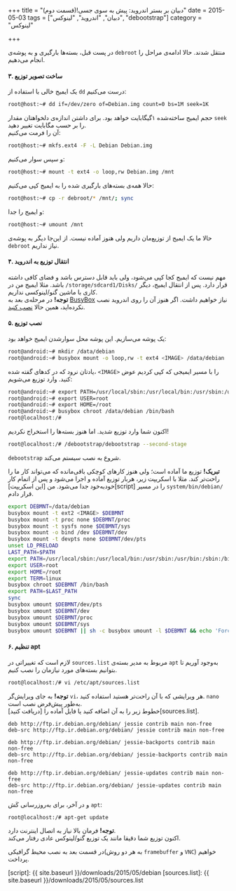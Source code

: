 +++
title = "دبیان بر بستر اندروید: پیش به سوی جسی!(قسمت دوم)"
date = 2015-05-03
tags = ["دبیان", "اندروید", "لینوکس", "debootstrap"]
category = "لینوکس"

+++

در پست قبل، بسته‌ها بارگیری و به پوشه‌ی `debroot` منتقل شدند. حالا ادامه‌ی مراحل را انجام می‌دهیم.
<!-- ادامه -->

#### ۳. ساخت تصویر توزیع ####
یک ایمیج خالی با استفاده از `dd` درست می‌کنیم:
```bash
root@host:~# dd if=/dev/zero of=Debian.img count=0 bs=1M seek=1K
```
حجم ایمیج ساخته‌شده ۱گیگابایت خواهد بود. برای داشتن اندازه‌ی دلخواهتان مقدار `seek` را بر حسب مگابایت تغییر دهید.  
آن را فرمت می‌کنیم:
```bash
root@host:~# mkfs.ext4 -F -L Debian Debian.img
```
و سپس سوار می‌کنیم:
```bash
root@host:~# mount -t ext4 -o loop,rw Debian.img /mnt
```
حالا همه‌ی بسته‌های بارگیری شده را به ایمیج کپی می‌کنیم:
```bash
root@host:~# cp -r debroot/* /mnt/; sync
```
و ایمیج را جدا:
```bash
root@host:~# umount /mnt
```

حالا ما یک ایمیج از توزیع‌مان داریم ولی هنوز آماده نیست. از این‌جا دیگر به پوشه‌ی `debroot` نیاز نداریم.

#### ۴. انتقال توزیع به اندروید ####
مهم نیست که ایمیج کجا کپی می‌شود، ولی باید قابل دسترس باشد و فضای کافی داشته باشد. مثلا ایمیج من در `/storage/sdcard1/Disks/` قرار دارد. پس از انتقال ایمیج، دیگر کاری با ماشین گنو/لینوکسی نداریم.  
**توجه!** در مرحله‌ی بعد به [BusyBox][busybox] نیاز خواهیم داشت. اگر هنوز آن را روی اندروید نصب نکرده‌اید، همین حالا [نصب کنید][busybox-install].

#### ۵. نصب توزیع ####
یک پوشه می‌سازیم. این پوشه محل سوارشدن ایمیج خواهد بود:
```bash
root@android:~# mkdir /data/debian
root@android:~# busybox mount -o loop,rw -t ext4 <IMAGE> /data/debian
```
یادتان نرود که در کدهای گفته شده، `<IMAGE>` را با مسیر ایمیجی که کپی کردیم عوض کنید. وارد توزیع می‌شویم:
```bash
root@android:~# export PATH=/usr/local/sbin:/usr/local/bin:/usr/sbin:/usr/bin:/sbin:/bin
root@android:~# export USER=root
root@android:~# export HOME=/root
root@android:~# busybox chroot /data/debian /bin/bash
root@localhost:/# 
```
اکنون شما وارد توزیع شدید. اما هنوز بسته‌ها را استخراج نکردیم!
```bash
root@localhost:/# /debootstrap/debootstrap --second-stage
```
`debootstrap` شروع به نصب سیستم می‌کند.

**تبریک!** توزیع ما آماده است؛ ولی هنوز کارهای کوچکی باقی‌مانده که می‌تواند کار ما را راحت‌تر کند. مثلا با اسکریپت زیر، هربار توزیع آماده و اجرا می‌شود و پس از اتمام کار خودبه‌خود جدا می‌شود. من [این اسکریپت][script] را در مسیر `system/bin/debian/` قرار دادم.
```bash
export DEBMNT=/data/debian
busybox mount -t ext2 <IMAGE> $DEBMNT
busybox mount -t proc none $DEBMNT/proc
busybox mount -t sysfs none $DEBMNT/sys
busybox mount -o bind /dev $DEBMNT/dev
busybox mount -t devpts none $DEBMNT/dev/pts
unset LD_PRELOAD
LAST_PATH=$PATH
export PATH=/usr/local/sbin:/usr/local/bin:/usr/sbin:/usr/bin:/sbin:/bin
export USER=root
export HOME=/root
export TERM=linux
busybox chroot $DEBMNT /bin/bash
export PATH=$LAST_PATH
sync
busybox umount $DEBMNT/dev/pts
busybox umount $DEBMNT/dev
busybox umount $DEBMNT/proc
busybox umount $DEBMNT/sys
busybox umount $DEBMNT || sh -c busybox umount -l $DEBMNT && echo 'Force unmounted!'
```
#### ۶. تنظیم apt ####
لازم است که تغییراتی در `sources.list` مربوط به مدیر بسته‌ی `apt` به‌وجود آوریم تا بتوانیم بسته‌های مورد نیازمان را نصب کنیم.
```bash
root@localhost:/# vi /etc/apt/sources.list
```
**توجه!** به جای ویرایش‌گر `vi`، هر ویرایشی که با آن راحت‌تر هستید استفاده کنید. `nano` به‌طور پیش‌فرض نصب است.  
خطوط زیر را به آن اضافه کنید یا فایل آماده را [دریافت کنید][sources.list].
```debsources
deb http://ftp.ir.debian.org/debian/ jessie contrib main non-free
deb-src http://ftp.ir.debian.org/debian/ jessie contrib main non-free

deb http://ftp.ir.debian.org/debian/ jessie-backports contrib main non-free
deb-src http://ftp.ir.debian.org/debian/ jessie-backports contrib main non-free

deb http://ftp.ir.debian.org/debian/ jessie-updates contrib main non-free
deb-src http://ftp.ir.debian.org/debian/ jessie-updates contrib main non-free
```
و در آخر،‌ برای به‌روزرسانی کَش `apt`:
```bash
root@localhost:/# apt-get update
```
**توجه!** فرمان بالا نیاز به اتصال اینترنت دارد.  
اکنون توزیع شما دقیقا مانند یک توزیع گنو/لینوکس عادی رفتار می‌کند.

در قسمت بعد به نصب محیط گرافیکی(به هر دو روش `framebuffer` و `VNC`) خواهیم پرداخت.

[busybox]: http://busybox.net/
[busybox-install]: https://play.google.com/store/apps/details?id=com.jrummy.busybox.installer
[script]: {{ site.baseurl }}/downloads/2015/05/debian
[sources.list]: {{ site.baseurl }}/downloads/2015/05/sources.list
